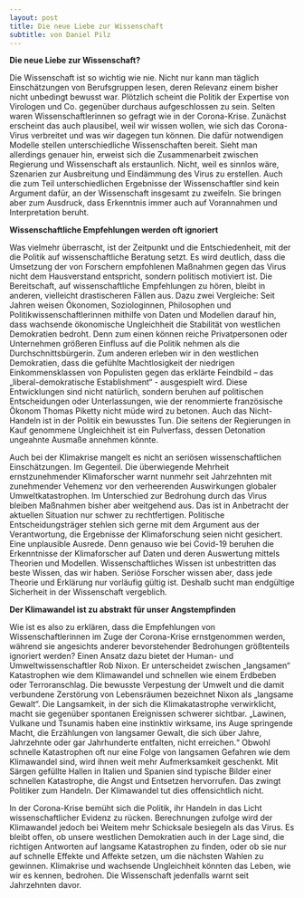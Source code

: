 ```yaml
---
layout: post
title: Die neue Liebe zur Wissenschaft
subtitle: von Daniel Pilz
---
```



<b>Die neue Liebe zur Wissenschaft?</b> 

Die Wissenschaft ist so wichtig wie nie. Nicht nur kann man täglich Einschätzungen von Berufsgruppen lesen, deren Relevanz einem bisher nicht unbedingt bewusst war. Plötzlich scheint die Politik der Expertise von Virologen und Co. gegenüber durchaus aufgeschlossen zu sein. Selten waren Wissenschaftlerinnen so gefragt wie in der Corona-Krise. Zunächst erscheint das auch plausibel, weil wir wissen wollen, wie sich das Corona-Virus verbreitet und was wir dagegen tun können. Die dafür notwendigen Modelle stellen unterschiedliche Wissenschaften bereit. Sieht man allerdings genauer hin, erweist sich die Zusammenarbeit zwischen Regierung und Wissenschaft als erstaunlich. Nicht, weil es sinnlos wäre, Szenarien zur Ausbreitung und Eindämmung des Virus zu erstellen. Auch die zum Teil unterschiedlichen Ergebnisse der Wissenschaftler sind kein Argument dafür, an der Wissenschaft insgesamt zu zweifeln. Sie bringen aber zum Ausdruck, dass Erkenntnis immer auch auf Vorannahmen und Interpretation beruht. 

<b>Wissenschaftliche Empfehlungen werden oft ignoriert</b>

Was vielmehr überrascht, ist der Zeitpunkt und die Entschiedenheit, mit der die Politik auf wissenschaftliche Beratung setzt. Es wird deutlich, dass die Umsetzung der von Forschern empfohlenen Maßnahmen gegen das Virus nicht dem Hausverstand entspricht, sondern politisch motiviert ist. Die Bereitschaft, auf wissenschaftliche Empfehlungen zu hören, bleibt in anderen, vielleicht drastischeren Fällen aus. Dazu zwei Vergleiche:
Seit Jahren weisen Ökonomen, Soziologinnen, Philosophen und Politikwissenschaftlerinnen mithilfe von Daten und Modellen darauf hin, dass wachsende ökonomische Ungleichheit die Stabilität von westlichen Demokratien bedroht. Denn zum einen können reiche Privatpersonen oder Unternehmen größeren Einfluss auf die Politik nehmen als die Durchschnittsbürgerin. Zum anderen erleben wir in den westlichen Demokratien, dass die gefühlte Machtlosigkeit der niedrigen Einkommensklassen von Populisten gegen das erklärte Feindbild – das „liberal-demokratische Establishment“ - ausgespielt wird. Diese Entwicklungen sind nicht natürlich, sondern beruhen auf politischen Entscheidungen oder Unterlassungen, wie der renommierte französische Ökonom Thomas Piketty nicht müde wird zu betonen. Auch das Nicht-Handeln ist in der Politik ein bewusstes Tun. Die seitens der Regierungen in Kauf genommene Ungleichheit ist ein Pulverfass, dessen Detonation ungeahnte Ausmaße annehmen könnte.

Auch bei der Klimakrise mangelt es nicht an seriösen wissenschaftlichen Einschätzungen. Im Gegenteil. Die überwiegende Mehrheit ernstzunehmender Klimaforscher warnt nunmehr seit Jahrzehnten mit zunehmender Vehemenz vor den verheerenden Auswirkungen globaler Umweltkatastrophen. Im Unterschied zur Bedrohung durch das Virus bleiben Maßnahmen bisher aber weitgehend aus. Das ist in Anbetracht der aktuellen Situation nur schwer zu rechtfertigen. Politische Entscheidungsträger stehlen sich gerne mit dem Argument aus der Verantwortung, die Ergebnisse der Klimaforschung seien nicht gesichert. Eine unplausible Ausrede. Denn genauso wie bei Covid-19 beruhen die Erkenntnisse der Klimaforscher auf Daten und deren Auswertung mittels Theorien und Modellen. Wissenschaftliches Wissen ist unbestritten das beste Wissen, das wir haben. Seriöse Forscher wissen aber, dass jede Theorie und Erklärung nur vorläufig gültig ist. Deshalb sucht man endgültige Sicherheit in der Wissenschaft vergeblich.

<b>Der Klimawandel ist zu abstrakt für unser Angstempfinden</b>

Wie ist es also zu erklären, dass die Empfehlungen von Wissenschaftlerinnen im Zuge der Corona-Krise ernstgenommen werden, während sie angesichts anderer bevorstehender Bedrohungen größtenteils ignoriert werden? Einen Ansatz dazu bietet der Human- und Umweltwissenschaftler Rob Nixon. Er unterscheidet zwischen „langsamen“ Katastrophen wie dem Klimawandel und schnellen wie einem Erdbeben oder Terroranschlag. Die bewusste Verpestung der Umwelt und die damit verbundene Zerstörung von Lebensräumen bezeichnet Nixon als „langsame Gewalt“. Die Langsamkeit, in der sich die Klimakatastrophe verwirklicht, macht sie gegenüber spontanen Ereignissen schwerer sichtbar. „Lawinen, Vulkane und Tsunamis haben eine instinktiv wirksame, ins Auge springende Macht, die Erzählungen von langsamer Gewalt, die sich über Jahre, Jahrzehnte oder gar Jahrhunderte entfalten, nicht erreichen.“ Obwohl schnelle Katastrophen oft nur eine Folge von langsamen Gefahren wie dem Klimawandel sind, wird ihnen weit mehr Aufmerksamkeit geschenkt. Mit Särgen gefüllte Hallen in Italien und Spanien sind typische Bilder einer schnellen Katastrophe, die Angst und Entsetzen hervorrufen. Das zwingt Politiker zum Handeln. Der Klimawandel tut dies offensichtlich nicht.

In der Corona-Krise bemüht sich die Politik, ihr Handeln in das Licht wissenschaftlicher Evidenz zu rücken. Berechnungen zufolge wird der Klimawandel jedoch bei Weitem mehr Schicksale besiegeln als das Virus. Es bleibt offen, ob unsere westlichen Demokratien auch in der Lage sind, die richtigen Antworten auf langsame Katastrophen zu finden, oder ob sie nur auf schnelle Effekte und Affekte setzen, um die nächsten Wahlen zu gewinnen. Klimakrise und wachsende Ungleichheit könnten das Leben, wie wir es kennen, bedrohen. Die Wissenschaft jedenfalls warnt seit Jahrzehnten davor. 
